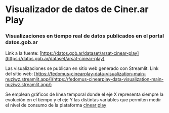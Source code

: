 # Visualizador de datos de Ciner.ar Play

### Visualizaciones en tiempo real de datos publicados en el portal datos.gob.ar 

Link a la fuente: [https://datos.gob.ar/dataset/arsat-cinear-play](https://datos.gob.ar/dataset/arsat-cinear-play)

Las visualizaciones se publican en sitio web generado con Streamlit. Link del sitio web: [https://fedomus-cinearplay-data-visualization-main-nuziwz.streamlit.app/](https://fedomus-cinearplay-data-visualization-main-nuziwz.streamlit.app/)

Se emplean gráficos de línea temporal donde el eje X representa siempre la evolución en el tiempo y el eje Y las distintas variables que permiten medir el nivel de consumo de la plataforma [cinear play](https://play.cine.ar)


